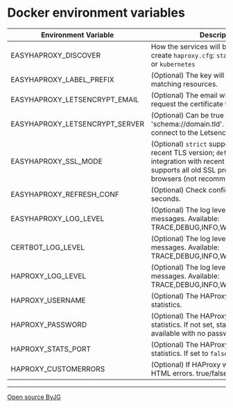 # Docker environment variables

| Environment Variable            | Description                                                                                     | Default          |
|---------------------------------|-------------------------------------------------------------------------------------------------|------------------|
| EASYHAPROXY_DISCOVER            | How the services will be discovered to create `haproxy.cfg`:  `static`, `docker`, `swarm` or `kubernetes`     | **required**     |
| EASYHAPROXY_LABEL_PREFIX        | (Optional) The key will search for matching resources.                                          | `easyhaproxy`    |
| EASYHAPROXY_LETSENCRYPT_EMAIL   | (Optional) The email will be used to request the certificate to Letsencrypt                     | *empty*          |
| EASYHAPROXY_LETSENCRYPT_SERVER  | (Optional) Can be true or 'schema://domain.tld'. If set, will try to connect to the Letsencrypt test server  | false            |
| EASYHAPROXY_SSL_MODE            | (Optional) `strict` supports only the most recent TLS version; `default` good SSL integration with recent browsers; `loose` supports all old SSL protocols for old browsers (not recommended).  | `default`|
| EASYHAPROXY_REFRESH_CONF        | (Optional) Check configuration every N seconds.                                                 | 10               |
| EASYHAPROXY_LOG_LEVEL           | (Optional) The log level for EasyHAproxy messages. Available: TRACE,DEBUG,INFO,WARN,ERROR,FATAL | DEBUG            |
| CERTBOT_LOG_LEVEL               | (Optional) The log level for Certbot messages. Available: TRACE,DEBUG,INFO,WARN,ERROR,FATAL     | DEBUG            |
| HAPROXY_LOG_LEVEL               | (Optional) The log level for HAProxy messages. Available: TRACE,DEBUG,INFO,WARN,ERROR,FATAL     | DEBUG            |
| HAPROXY_USERNAME                | (Optional) The HAProxy username to the statistics.                                              |  `admin`         |
| HAPROXY_PASSWORD                | (Optional) The HAProxy password to the statistics. If not set, statistics will be available with no password  | *empty* |
| HAPROXY_STATS_PORT              | (Optional) The HAProxy port to the statistics. If set to `false`, disable statistics            | `1936`           |
| HAPROXY_CUSTOMERRORS            | (Optional) If HAProxy will use custom HTML errors. true/false.                                  | `false`          |



----
[Open source ByJG](http://opensource.byjg.com)
